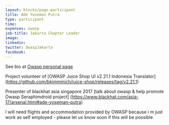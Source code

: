 ```yaml
---
layout: blocks/page-participant
title: Ade Yoseman Putra
type: participant
time: 
expenses: owasp
job-title: Jakarta Chapter Leader
image: 
linkedin:
twitter: OwaspJakarta
facebook:
---
```


See bio at [Owasp personal page](https://www.owasp.org/index.php/Ade_Yoseman_Putra) 

Project volunteer of [OWASP Juice Shop UI v2.21.1 Indonesia Translator] (https://github.com/bkimminich/juice-shop/releases/tag/v2.21.1)

Presenter of blackhat asia singapore 2017 [talk about owasp & help promote Owasp Seraphimdroid project]
(https://www.blackhat.com/asia-17/arsenal.html#ade-yoseman-putra)

I will need flights and accommodation provided by OWASP because i m just work as self employed - please let us know soon if this will be possible

